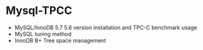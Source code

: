 # Mysql-TPCC

- MySQL/InnoDB 5.7 5.6 version installation and TPC-C benchmark usage
- MySQL tuning method
- InnoDB B+ Tree space management

